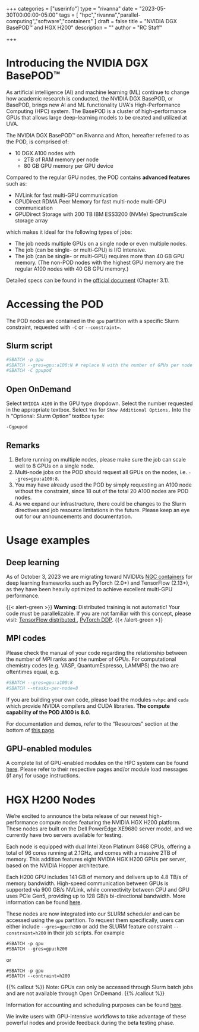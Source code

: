+++
categories = ["userinfo"]
type = "rivanna"
date = "2023-05-30T00:00:00-05:00"
tags = [
    "hpc","rivanna","parallel-computing","software","containers"
]
draft = false
title = "NVIDIA DGX BasePOD™ and HGX H200"
description = ""
author = "RC Staff"

+++

# Introducing the NVIDIA DGX BasePOD™

As artificial intelligence (AI) and machine learning (ML) continue to change how academic research is conducted, the NVIDIA DGX BasePOD, or BasePOD, brings new AI and ML functionality UVA's High-Performance Computing (HPC) system. The BasePOD is a cluster of high-performance GPUs that allows large deep-learning models to be created and utilized at UVA. 

The NVIDIA DGX BasePOD™ on Rivanna and Afton, hereafter referred to as the POD, is comprised of:
- 10 DGX A100 nodes with
  - 2TB of RAM memory per node
  - 80 GB GPU memory per GPU device

Compared to the regular GPU nodes, the POD contains **advanced features** such as:
- NVLink for fast multi-GPU communication
- GPUDirect RDMA Peer Memory for fast multi-node multi-GPU communication
- GPUDirect Storage with 200 TB IBM ESS3200 (NVMe) SpectrumScale storage array

which makes it ideal for the following types of jobs:
- The job needs multiple GPUs on a single node or even multiple nodes.
- The job (can be single- or multi-GPU) is I/O intensive.
- The job (can be single- or multi-GPU) requires more than 40 GB GPU memory. (The non-POD nodes with the highest GPU memory are the regular A100 nodes with 40 GB GPU memory.)

Detailed specs can be found in the [official document](https://docs.nvidia.com/dgx-basepod-reference-architecture-dgx-a100-and-dgx-h100.pdf) (Chapter 3.1).

# Accessing the POD

The POD nodes are contained in the `gpu` partition with a specific Slurm constraint, requested with `-C` or `--constraint=`.

## Slurm script

```bash
#SBATCH -p gpu
#SBATCH --gres=gpu:a100:N # replace N with the number of GPUs per node requested
#SBATCH -C gpupod
```

## Open OnDemand

Select `NVIDIA A100` in the GPU type dropdown.  Select the number requested in the appropriate textbox.  Select `Yes` for `Show Additional Options.` Into the h “Optional: Slurm Option” textbox type:
```
-Cgpupod
```

## Remarks
1. Before running on multiple nodes, please make sure the job can scale well to 8 GPUs on a single node.
1. Multi-node jobs on the POD should request all GPUs on the nodes, i.e. `--gres=gpu:a100:8`.
1. You may have already used the POD by simply requesting an A100 node without the constraint, since 18 out of the total 20 A100 nodes are POD nodes.
1. As we expand our infrastructure, there could be changes to the Slurm directives and job resource limitations in the future. Please keep an eye out for our announcements and documentation.

# Usage examples

## Deep learning

As of October 3, 2023 we are migrating toward NVIDIA’s [NGC containers](https://ngc.nvidia.com/) for deep learning frameworks such as PyTorch (2.0+) and TensorFlow (2.13+), as they have been heavily optimized to achieve excellent multi-GPU performance.

{{< alert-green >}} <b>Warning:</b> Distributed training is not automatic! Your code must be parallelizable. If you are not familiar with this concept, please visit: <a href="https://www.tensorflow.org/guide/distributed_training">TensorFlow distributed </a>, <a href=https://pytorch.org/docs/stable/notes/ddp.html>PyTorch DDP</a>.
{{< /alert-green >}}

## MPI codes

Please check the manual of your code regarding the relationship between the number of MPI ranks and the number of GPUs. For computational chemistry codes (e.g. VASP, QuantumEspresso, LAMMPS) the two are oftentimes equal, e.g.

```bash
#SBATCH --gres=gpu:a100:8
#SBATCH --ntasks-per-node=8
```

If you are building your own code, please load the modules `nvhpc` and `cuda` which provide NVIDIA compilers and CUDA libraries. **The compute capability of the POD A100 is 8.0.**

For documentation and demos, refer to the “Resources” section at the bottom of [this page](https://developer.nvidia.com/hpc-sdk).

## GPU-enabled modules

A complete list of GPU-enabled modules on the HPC system can be found [here](https://www.rc.virginia.edu/userinfo/hpc/software/gpu/). Please refer to their respective pages and/or module load messages (if any) for usage instructions.

# HGX H200 Nodes

We’re excited to announce the beta release of our newest high-performance compute nodes featuring the NVIDIA HGX H200 platform. These nodes are built on the Dell PowerEdge XE9680 server model, and we currently have two servers available for testing.

Each node is equipped with dual Intel Xeon Platinum 8468 CPUs, offering a total of 96 cores running at 2.1GHz, and comes with a massive 2TB of memory. This addition features eight NVIDIA HGX H200 GPUs per server, based on the NVIDIA Hopper architecture.

Each H200 GPU includes 141 GB of memory and delivers up to 4.8 TB/s of memory bandwidth. High-speed communication between GPUs is supported via 900 GB/s NVLink, while connectivity between CPU and GPU uses PCIe Gen5, providing up to 128 GB/s bi-directional bandwidth. More information can be found [here](https://www.nvidia.com/en-us/data-center/h200/).

These nodes are now integrated into our SLURM scheduler and can be accessed using the `gpu` partition. To request them specifically, users can either include `--gres=gpu:h200` or add the SLURM feature constraint `--constraint=h200` in their job scripts. For example
```
#SBATCH -p gpu
#SBATCH --gres=gpu:h200
```
or
```
#SBATCH -p gpu
#SBATCH --contraint=h200
```

{{% callout %}}
Note:
GPUs can only be accessed through Slurm batch jobs and are not available through Open OnDemand.
{{% /callout %}}

Information for accounting and scheduling purposes can be found [here](https://www.rc.virginia.edu/userinfo/hpc/#hardware-configuration).

We invite users with GPU-intensive workflows to take advantage of these powerful nodes and provide feedback during the beta testing phase.
